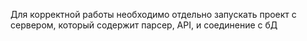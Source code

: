 Для корректной работы необходимо отдельно запускать проект с сервером, который содержит парсер, API, и соединение с бД

